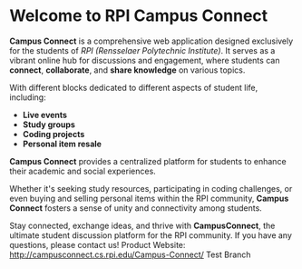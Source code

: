 # Welcome to RPI Campus Connect

**Campus Connect** is a comprehensive web application designed exclusively for the students of *RPI (Rensselaer Polytechnic Institute)*. It serves as a vibrant online hub for discussions and engagement, where students can **connect**, **collaborate**, and **share knowledge** on various topics.

With different blocks dedicated to different aspects of student life, including:

- **Live events**
- **Study groups**
- **Coding projects**
- **Personal item resale**

**Campus Connect** provides a centralized platform for students to enhance their academic and social experiences.

Whether it's seeking study resources, participating in coding challenges, or even buying and selling personal items within the RPI community, **Campus Connect** fosters a sense of unity and connectivity among students.

Stay connected, exchange ideas, and thrive with **CampusConnect**, the ultimate student discussion platform for the RPI community.
If you have any questions, please contact us!
Product Website: http://campusconnect.cs.rpi.edu/Campus-Connect/
Test Branch